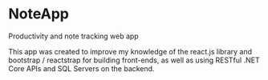 # NoteApp
Productivity and note tracking web app

This app was created to improve my knowledge of the react.js library and bootstrap / reactstrap for building front-ends, 
as well as using RESTful .NET Core APIs and SQL Servers on the backend.
